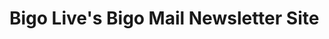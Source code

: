 <!-- ![banner](/public/static/images/twitter-card.jpg) -->

# Bigo Live's Bigo Mail Newsletter Site
